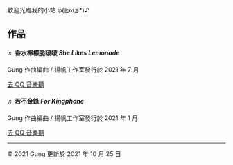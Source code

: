 
歡迎光臨我的小站 φ(≧ω≦*)♪


## 作品

#### ♬ 香水檸檬脆啵啵 *She Likes Lemonade*

Gung 作曲編曲 / 揚帆工作室發行於 2021 年 7 月

[去 QQ 音樂聽](https://i.y.qq.com/v8/playsong.html?songmid=003y0vQB0b1vQE&ADTAG=myqq&from=myqq&channel=10007100)   


#### ♬ 若不金鋒 *For Kingphone*

Gung 作曲編曲 / 揚帆工作室發行於 2021 年 1 月

[去 QQ 音樂聽](https://i.y.qq.com/v8/playsong.html?songmid=000cXLlb0j4jBQ&ADTAG=myqq&from=myqq&channel=10007100)  

---
© 2021 Gung 更新於 2021 年 10 月 25 日

